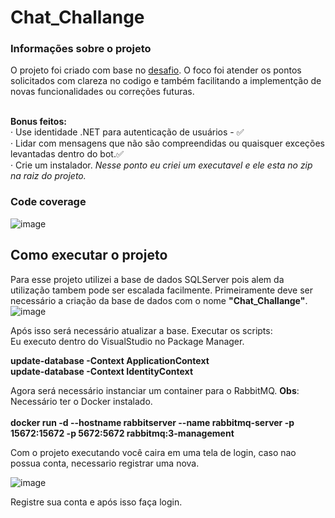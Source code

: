 # Chat_Challange

<h3>Informações sobre o projeto</h3>
O projeto foi criado com base no  
<a href=https://github.com/LuizGPG/Chat_Challange/files/11158956/Chat_Challange.pdf>desafio</a>. 
O foco foi atender os pontos solicitados com clareza no codigo e também facilitando a implementção de novas funcionalidades ou correções futuras.<br/><br/>

<strong>Bonus feitos:</strong><br/>
· Use identidade .NET para autenticação de usuários - :white_check_mark:<br/>
· Lidar com mensagens que não são compreendidas ou quaisquer exceções levantadas dentro do bot.:white_check_mark:<br/>
· Crie um instalador. <i>Nesse ponto eu criei um executavel e ele esta no zip na raiz do projeto.</i>

<h3>Code coverage</h3>

![image](https://user-images.githubusercontent.com/14313148/230135091-31bdcf8b-cbac-40cb-bbf6-d04cf1541f33.png)

<h2>Como executar o projeto</h2>

Para esse projeto utilizei a base de dados SQLServer pois alem da utilização tambem pode ser escalada facilmente.
Primeiramente deve ser necessário a criação da base de dados com o nome <strong>"Chat_Challange"</strong>.<br/>
![image](https://user-images.githubusercontent.com/14313148/230082264-60691a49-bffd-40f0-94b5-1f62603c6849.png)<br/>

Após isso será necessário atualizar a base. Executar os scripts:<br/>
Eu executo dentro do VisualStudio no Package Manager.

<strong>update-database -Context ApplicationContext</strong><br/>
<strong>update-database -Context IdentityContext</strong><br/>

Agora será necessário instanciar um container para o RabbitMQ. <strong>Obs</strong>: Necessário ter o Docker instalado.<br/><br/>
<strong>docker run -d --hostname rabbitserver --name rabbitmq-server -p 15672:15672 -p 5672:5672 rabbitmq:3-management</strong><br/>

Com o projeto executando você caira em uma tela de login, caso nao possua conta, necessario registrar uma nova.<br/>

![image](https://user-images.githubusercontent.com/14313148/230154565-63e09533-a488-4ecd-8d93-8549a25835c9.png)

Registre sua conta e após isso faça login.
